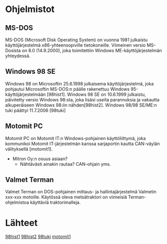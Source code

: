 # Ohjelmistot

## MS-DOS
MS-DOS (Microsoft Disk Operating System) on vuonna 1981 julkaistu käyttöjärjestelmä x86-yhteensopiville tietokoneille. Viimeinen versio MS-Dosista on 8.0 (14.9.2000), joka toimitettiin Windows ME-käyttöjärjestelmän yhteydessä.

## Windows 98 SE
Windows 98 on Microsoftin 25.6.1998 julkaisema käyttöjärjestelmä, joka pohjautui Microsoftin MS-DOS:n päälle rakenettuu Windows 95-käyttöjärjestelmään [98hist1]. Windows 98 SE on 10.6.1999 julkaistu, päivitetty versio Windows 98:sta, joka lisäsi useita parannuksia ja vakautta alkuperäiseen Windows 98:iin nähden[98hist2]. Windows 98/98 SE/ME:n tuki päättyi 11.7.2006 [98tuki]

## Motomit PC
Motomit PC on Motomit IT:n Windows-pohjainen käyttöliittymä, joka kommunikoi Motomit IT-järjestelmän kanssa sarjaportin kautta CAN-väylän välityksellä [motomit1].

* Mitron Oy:n osuus asiaan?
	* Nähtävästi ainakin rautaa? CAN-ohjain yms.

## Valmet Terman
Valmet Terman on DOS-pohjainen mittaus- ja hallintajärjestelmä Valmetin xxx-xxx motoille. Käytössä oleva metsätraktori on viimeisiä Terman-ohjelmistoa käyttäviä traktorimalleja.

# Lähteet
[98hist1](http://windows.microsoft.com/fi-fi/windows/history)
[98hist2](http://www.techairlines.com/a-brief-history-of-microsoft-windows/)
[98tuki](http://support.microsoft.com/gp/lifean18)
[motomit1](http://files.kotisivukone.com/productsupport.tarjoaa.fi/Ohjekirjoja/Motomit/manual_it_fin_0605.pdf)